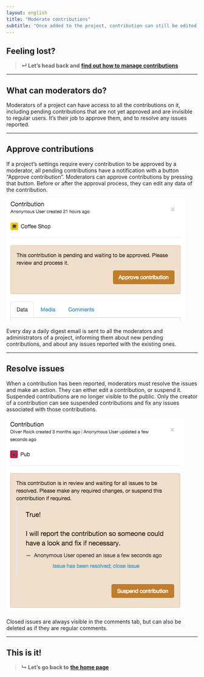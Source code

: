 ```yaml
---
layout: english
title: "Moderate contributions"
subtitle: "Once added to the project, contribution can still be edited later on."
---
```


## Feeling lost?

> **&#8629; Let’s head back and** [**find out how to manage contributions**](manage-contributions.html)

---

## What can moderators do?

Moderators of a project can have access to all the contributions on it, including pending contributions that are not yet approved and are invisible to regular users. It’s their job to approve them, and to resolve any issues reported.

---

## Approve contributions

If a project’s settings require every contribution to be approved by a moderator, all pending contributions have a notification with a button “Approve contribution”. Moderators can approve contributions by pressing that button. Before or after the approval process, they can edit any data of the contribution.

![Notification message of a pending contribution](/images/en/pending-contribution-notification.png)

Every day a daily digest email is sent to all the moderators and administrators of a project, informing them about new pending contributions, and about any issues reported with the existing ones.

---

## Resolve issues

When a contribution has been reported, moderators must resolve the issues and make an action. They can either edit a contribution, or suspend it. Suspended contributions are no longer visible to the public. Only the creator of a contribution can see suspended contributions and fix any issues associated with those contributions.

![Notification message of a reported contribution](/images/en/reported-contribution-notification.png)

Closed issues are always visible in the comments tab, but can also be deleted as if they are regular comments.

---

## This is it!

> **&#8627; Let’s go back to** [**the home page**](index.html)
